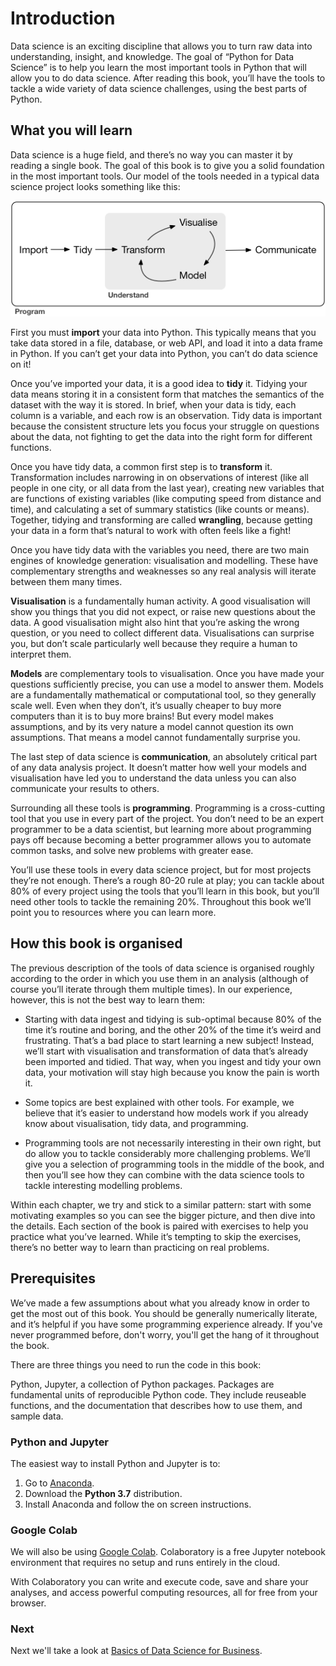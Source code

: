 # Introduction
Data science is an exciting discipline that allows you to turn raw data into understanding, insight, and knowledge. The goal of “Python for Data Science” is to help you learn the most important tools in Python that will allow you to do data science. After reading this book, you’ll have the tools to tackle a wide variety of data science challenges, using the best parts of Python.

## What you will learn
Data science is a huge field, and there’s no way you can master it by reading a single book. The goal of this book is to give you a solid foundation in the most important tools. Our model of the tools needed in a typical data science project looks something like this:

![data science flowchart](data_science_flow_chart.png)

First you must **import** your data into Python. This typically means that you take data stored in a file, database, or web API, and load it into a data frame in Python. If you can’t get your data into Python, you can’t do data science on it!

Once you’ve imported your data, it is a good idea to **tidy** it. Tidying your data means storing it in a consistent form that matches the semantics of the dataset with the way it is stored. In brief, when your data is tidy, each column is a variable, and each row is an observation. Tidy data is important because the consistent structure lets you focus your struggle on questions about the data, not fighting to get the data into the right form for different functions.

Once you have tidy data, a common first step is to **transform** it. Transformation includes narrowing in on observations of interest (like all people in one city, or all data from the last year), creating new variables that are functions of existing variables (like computing speed from distance and time), and calculating a set of summary statistics (like counts or means). Together, tidying and transforming are called **wrangling**, because getting your data in a form that’s natural to work with often feels like a fight!

Once you have tidy data with the variables you need, there are two main engines of knowledge generation: visualisation and modelling. These have complementary strengths and weaknesses so any real analysis will iterate between them many times.

**Visualisation** is a fundamentally human activity. A good visualisation will show you things that you did not expect, or raise new questions about the data. A good visualisation might also hint that you’re asking the wrong question, or you need to collect different data. Visualisations can surprise you, but don’t scale particularly well because they require a human to interpret them.

**Models** are complementary tools to visualisation. Once you have made your questions sufficiently precise, you can use a model to answer them. Models are a fundamentally mathematical or computational tool, so they generally scale well. Even when they don’t, it’s usually cheaper to buy more computers than it is to buy more brains! But every model makes assumptions, and by its very nature a model cannot question its own assumptions. That means a model cannot fundamentally surprise you.

The last step of data science is **communication**, an absolutely critical part of any data analysis project. It doesn’t matter how well your models and visualisation have led you to understand the data unless you can also communicate your results to others.

Surrounding all these tools is **programming**. Programming is a cross-cutting tool that you use in every part of the project. You don’t need to be an expert programmer to be a data scientist, but learning more about programming pays off because becoming a better programmer allows you to automate common tasks, and solve new problems with greater ease.

You’ll use these tools in every data science project, but for most projects they’re not enough. There’s a rough 80-20 rule at play; you can tackle about 80% of every project using the tools that you’ll learn in this book, but you’ll need other tools to tackle the remaining 20%. Throughout this book we’ll point you to resources where you can learn more.

## How this book is organised

The previous description of the tools of data science is organised roughly according to the order in which you use them in an analysis (although of course you’ll iterate through them multiple times). In our experience, however, this is not the best way to learn them:

- Starting with data ingest and tidying is sub-optimal because 80% of the time it’s routine and boring, and the other 20% of the time it’s weird and frustrating. That’s a bad place to start learning a new subject! Instead, we’ll start with visualisation and transformation of data that’s already been imported and tidied. That way, when you ingest and tidy your own data, your motivation will stay high because you know the pain is worth it.

- Some topics are best explained with other tools. For example, we believe that it’s easier to understand how models work if you already know about visualisation, tidy data, and programming.

- Programming tools are not necessarily interesting in their own right, but do allow you to tackle considerably more challenging problems. We’ll give you a selection of programming tools in the middle of the book, and then you’ll see how they can combine with the data science tools to tackle interesting modelling problems.

Within each chapter, we try and stick to a similar pattern: start with some motivating examples so you can see the bigger picture, and then dive into the details. Each section of the book is paired with exercises to help you practice what you’ve learned. While it’s tempting to skip the exercises, there’s no better way to learn than practicing on real problems.

## Prerequisites

We’ve made a few assumptions about what you already know in order to get the most out of this book. You should be generally numerically literate, and it’s helpful if you have some programming experience already. If you've never programmed before, don't worry, you'll get the hang of it throughout the book.

There are three things you need to run the code in this book:

Python, Jupyter, a collection of Python packages. Packages are fundamental units of reproducible Python code. They include reuseable functions, and the documentation that describes how to use them, and sample data. 

### Python and Jupyter

The easiest way to install Python and Jupyter is to:
1. Go to [Anaconda](https://www.anaconda.com/distribution/).
1. Download the **Python 3.7** distribution. 
1. Install Anaconda and follow the on screen instructions.

### Google Colab

We will also be using [Google Colab](https://colab.research.google.com/notebooks/welcome.ipynb#). Colaboratory is a free Jupyter notebook environment that requires no setup and runs entirely in the cloud.

With Colaboratory you can write and execute code, save and share your analyses, and access powerful computing resources, all for free from your browser.

### Next

Next we'll take a look at [Basics of Data Science for Business](00_data_science_basics_business.md).
